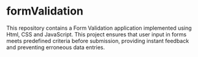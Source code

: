 # formValidation
This repository contains a Form Validation application implemented using Html, CSS and JavaScript. This project ensures that user input in forms meets predefined criteria before submission, providing instant feedback and preventing erroneous data entries.
